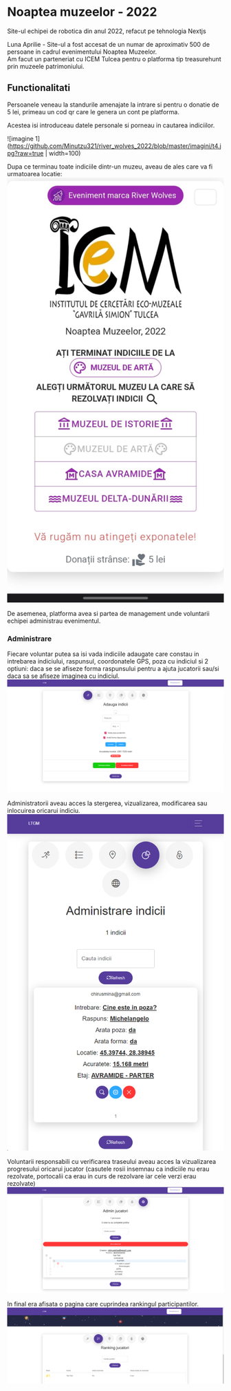 # Noaptea muzeelor - 2022

Site-ul echipei de robotica din anul 2022, refacut pe tehnologia Nextjs

Luna Aprilie - Site-ul a fost accesat de un numar de aproximativ 500 de persoane in cadrul evenimentului Noaptea Muzeelor.\
Am facut un parteneriat cu ICEM Tulcea pentru o platforma tip treasurehunt prin muzeele patrimoniului.

## Functionalitati

Persoanele veneau la standurile amenajate la intrare si pentru o donatie de 5 lei, primeau un cod qr care le genera un cont pe platforma.

Acestea isi introduceau datele personale si porneau in cautarea indiciilor.

![imagine 1](https://github.com/Minutzu321/river_wolves_2022/blob/master/imagini/t4.jpg?raw=true | width=100)

Dupa ce terminau toate indiciile dintr-un muzeu, aveau de ales care va fi urmatoarea locatie:
![imagine 2](https://github.com/Minutzu321/river_wolves_2022/blob/master/imagini/t5.jpg?raw=true)

De asemenea, platforma avea si partea de management unde voluntarii echipei administrau evenimentul.

### Administrare
Fiecare voluntar putea sa isi vada indiciile adaugate care constau in intrebarea indiciului, raspunsul, coordonatele GPS, poza cu indiciul si 2 optiuni: daca se se afiseze forma raspunsului pentru a ajuta jucatorii sau/si daca sa se afiseze imaginea cu indiciul.
![imagine 3](https://github.com/Minutzu321/river_wolves_2022/blob/master/imagini/t2.png?raw=true)

Administratorii aveau acces la stergerea, vizualizarea, modificarea sau inlocuirea oricarui indiciu.
![imagine 4](https://github.com/Minutzu321/river_wolves_2022/blob/master/imagini/t6.png?raw=true)

Voluntarii responsabili cu verificarea traseului aveau acces la vizualizarea progresului oricarui jucator
(casutele rosii insemnau ca indiciile nu erau rezolvate, portocalii ca erau in curs de rezolvare iar cele verzi erau rezolvate)
![imagine 5](https://github.com/Minutzu321/river_wolves_2022/blob/master/imagini/t3.png?raw=true)

In final era afisata o pagina care cuprindea rankingul participantilor.
![imagine 6](https://github.com/Minutzu321/river_wolves_2022/blob/master/imagini/t0.png?raw=true)
